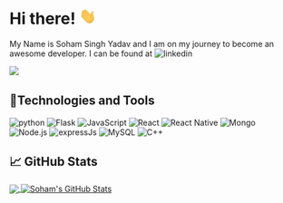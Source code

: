 # Hi there! <img src="https://raw.githubusercontent.com/sohamsingh29/sohamsingh29/master/wave.gif" width="30px">

My Name is Soham Singh Yadav and I am on my journey to become an awesome developer. I can be found at ![linkedin]([2.2])

<!--[![Linkedin](https://simpleicons.org/icons/linkedin.svg)](https://www.linkedin.com/in/sohamsinghyadav/) -->
![](https://komarev.com/ghpvc/?username=sohamsingh29&color=brightgreen&label=Visitors)

## 🔧Technologies and Tools

![python](https://img.shields.io/badge/Code-Python-brightgreen?logo=python&logoColor=white)
![Flask](https://img.shields.io/badge/Code-Flask-brightgreen?logo=Flask&logoColor=white)
![JavaScript](https://img.shields.io/badge/Code-Javascript-brightgreen?logo=javascript&logoColor=white)
![React](https://img.shields.io/badge/Code-ReactJs-brightgreen?logo=react&logoColor=white)
![React Native](https://img.shields.io/badge/Code-React%20Native-brightgreen?logo=react&logoColor=white)
![Mongo](https://img.shields.io/badge/Tools-MongoDb-brightgreen?logo=MongoDB&logoColor=white)
![Node.js](https://img.shields.io/badge/Tools-Node.js-brightgreen?logo=node.js&logoColor=white)
![expressJs](https://img.shields.io/badge/code-ExpressJs-brightgreen?logo=javascript&logoColor=white)
![MySQL](https://img.shields.io/badge/DB-MySQL-brightgreen?logo=MySQL&logoColor=white)
![C++](https://img.shields.io/badge/Code-C++-brightgreen?logo=C++&logoColor=white)

## &#x1f4c8; GitHub Stats

<a href="https://github.com/sohamsingh29/sohamsingh29">
  <img align="center" src="https://github-readme-stats.vercel.app/api/top-langs/?username=sohamsingh29&title_color=ffffff&text_color=c9cacc&icon_color=2bbc8a&bg_color=1d1f21&layout=compact&card_width=250" />
</a>
<a href="https://github.com/sohamsingh29/sohamsingh29">
  <img align="center" src="https://github-readme-stats.vercel.app/api?username=sohamsingh29&show_icons=true&line_height=27&count_private=true&title_color=ffffff&text_color=c9cacc&icon_color=2bbc8a&bg_color=1d1f21" alt="Soham's GitHub Stats" />
</a>

[1.2]: http://i.imgur.com/wWzX9uB.png (twitter icon without padding)
[2.2]: http://i.imgur.com/9I6NRUm.png (github icon without padding)
[3.2]: https://raw.githubusercontent.com/MartinHeinz/MartinHeinz/master/linkedin-3-16.png (LinkedIn icon without padding)

<!-- Resources -->
<!-- Icons: https://simpleicons.org/ -->
<!-- GitHub Stats: https://github.com/anuraghazra/github-readme-stats -->
<!-- Emojis: https://emojipedia.org/emoji/ -->
<!-- HTML Emojis: https://www.fileformat.info/index.htm -->
<!-- Shields: https://shields.io/ -->
<!-- Awesome GitHub Profile README: https://github.com/abhisheknaiidu/awesome-github-profile-readme -->
